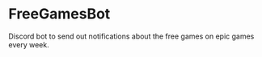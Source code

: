 # FreeGamesBot
Discord bot to send out notifications about the free games on epic games every week.

